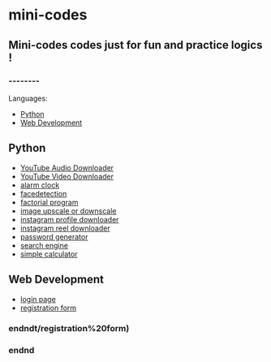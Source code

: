 # mini-codes
## Mini-codes codes just for fun and practice logics !

### --------

Languages:
- [Python](#Python)
- [Web Development](#Web%20Development)

## Python
<a name='Python'></a>
- [YouTube Audio Downloader](./Python/YouTube%20Audio%20Downloader)
- [YouTube Video Downloader](./Python/YouTube%20Video%20Downloader)
- [alarm clock](./Python/alarm%20clock)
- [facedetection](./Python/facedetection)
- [factorial program](./Python/factorial%20program)
- [image upscale or downscale](./Python/image%20upscale%20or%20downscale)
- [instagram profile downloader](./Python/instagram%20profile%20downloader)
- [instagram reel downloader ](./Python/instagram%20reel%20downloader%20)
- [password generator](./Python/password%20generator)
- [search engine](./Python/search%20engine)
- [simple calculator](./Python/simple%20calculator)

## Web Development
<a name='Web%20Development'></a>
- [login page](./Web%20Development/login%20page)
- [registration form](./Web%20Development/registration%20form)

### endndt/registration%20form)

### endnd